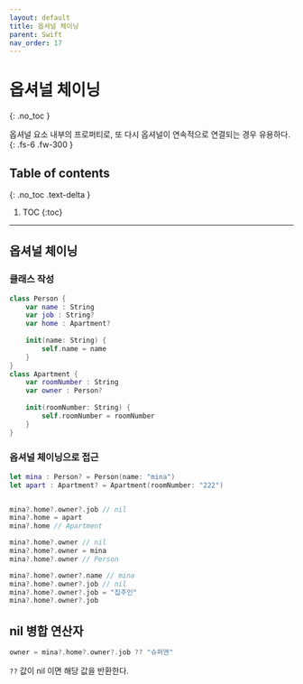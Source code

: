```yaml
---
layout: default
title: 옵셔널 체이닝
parent: Swift
nav_order: 17
---
```



# 옵셔널 체이닝 
{: .no_toc }

옵셔널 요소 내부의 프로퍼티로, 또 다시 옵셔널이 연속적으로 연결되는 경우 유용하다. 
{: .fs-6 .fw-300 }


## Table of contents
{: .no_toc .text-delta }

1. TOC
{:toc}

---


## 옵셔널 체이닝 

### 클래스 작성 

```swift
class Person {
    var name : String
    var job : String?
    var home : Apartment?
    
    init(name: String) {
        self.name = name
    }
}
class Apartment {
    var roomNumber : String
    var owner : Person?
    
    init(roomNumber: String) {
        self.roomNumber = roomNumber
    }
}
```

### 옵셔널 체이닝으로 접근 

```swift
let mina : Person? = Person(name: "mina")
let apart : Apartment? = Apartment(roomNumber: "222")


mina?.home?.owner?.job // nil
mina?.home = apart
mina?.home // Apartment

mina?.home?.owner // nil
mina?.home?.owner = mina
mina?.home?.owner // Person

mina?.home?.owner?.name // mina
mina?.home?.owner?.job // nil
mina?.home?.owner?.job = "집주인"
mina?.home?.owner?.job
```



## nil 병합 연산자 

```swift
owner = mina?.home?.owner?.job ?? "슈퍼맨" 
```

`??` 값이 nil 이면 해당 값을 반환한다. 
